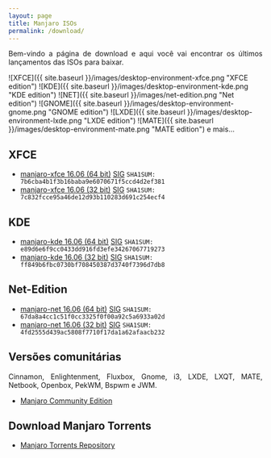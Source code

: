 ```yaml
---
layout: page
title: Manjaro ISOs
permalink: /download/
---
```


<p style="text-align: justify;">Bem-vindo a página de download e aqui você vai encontrar os últimos lançamentos das ISOs para baixar.</p>

 ![XFCE]({{ site.baseurl }}/images/desktop-environment-xfce.png "XFCE edition")
 ![KDE]({{ site.baseurl }}/images/desktop-environment-kde.png "KDE edition")
 ![NET]({{ site.baseurl }}/images/net-edition.png "Net edition")
 ![GNOME]({{ site.baseurl }}/images/desktop-environment-gnome.png "GNOME edition")
 ![LXDE]({{ site.baseurl }}/images/desktop-environment-lxde.png "LXDE edition")
 ![MATE]({{ site.baseurl }}/images/desktop-environment-mate.png "MATE edition")
e mais...

## XFCE

 - [manjaro-xfce 16.06 (64 bit)](http://sourceforge.net/projects/manjarolinux/files/release/16.06-rc1/xfce/manjaro-xfce-16.06-rc1-x86_64.iso) [SIG](http://sourceforge.net/projects/manjarolinux/files/release/16.06-rc1/xfce/manjaro-xfce-16.06-rc1-x86_64.iso.sig)
   `SHA1SUM: 7b6cba4b1f3b16baba9e6070671f5ccd4d2ef381`
 - [manjaro-xfce 16.06 (32 bit)](http://sourceforge.net/projects/manjarolinux/files/release/16.06-rc1/xfce/manjaro-xfce-16.06-rc1-i686.iso) [SIG](http://sourceforge.net/projects/manjarolinux/files/release/16.06-rc1/xfce/manjaro-xfce-16.06-rc1-i686.iso.sig)
   `SHA1SUM: 7c832fcce95a46de12d93b110283d691c254ecf4`

## KDE

 - [manjaro-kde 16.06 (64 bit)](http://sourceforge.net/projects/manjarolinux/files/release/16.06-rc1/kde/manjaro-kde-16.06-rc1-x86_64.iso) [SIG](http://sourceforge.net/projects/manjarolinux/files/release/16.06-rc1/kde/manjaro-kde-16.06-rc1-x86_64.iso.sig)
   `SHA1SUM: e89d6e6f9cc0433dd916fd3efe34267067719273`
 - [manjaro-kde 16.06 (32 bit)](http://sourceforge.net/projects/manjarolinux/files/release/16.06-rc1/kde/manjaro-kde-16.06-rc1-i686.iso) [SIG](http://sourceforge.net/projects/manjarolinux/files/release/16.06-rc1/kde/manjaro-kde-16.06-rc1-i686.iso.sig)
   `SHA1SUM: ff849b6fbc0730bf708450387d3740f7396d7db8`

## Net-Edition

 - [manjaro-net 16.06 (64 bit)](http://sourceforge.net/projects/manjarolinux/files/release/16.06-rc1/netinstall/manjaro-net-16.06-rc1-x86_64.iso) [SIG](http://sourceforge.net/projects/manjarolinux/files/release/16.06-rc1/netinstall/manjaro-net-16.06-rc1-x86_64.iso.sig)
   `SHA1SUM: 67da8a4cc1c51f0cc3325f0f00a92c5a6933a02d`
 - [manjaro-net 16.06 (32 bit)](http://sourceforge.net/projects/manjarolinux/files/release/16.06-rc1/netinstall/manjaro-net-16.06-rc1-i686.iso) [SIG](http://sourceforge.net/projects/manjarolinux/files/release/16.06-rc1/netinstall/manjaro-net-16.06-rc1-i686.iso.sig)
   `SHA1SUM: 4fd2555d439ac5808f7710f17da1a62afaacb232`

## Versões comunitárias

<p style="text-align: justify;">Cinnamon, Enlightenment, Fluxbox, Gnome, i3, LXDE, LXQT, MATE, Netbook, Openbox, PekWM, Bspwm e JWM.</p>

 - [Manjaro Community Edition](https://sourceforge.net/projects/manjarolinux/files/community/)

## Download Manjaro Torrents

 - [Manjaro Torrents Repository](http://sourceforge.net/projects/manjarotorrents/)
